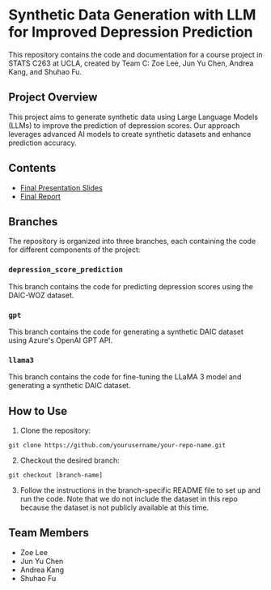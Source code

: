 # Synthetic Data Generation with LLM for Improved Depression Prediction

This repository contains the code and documentation for a course project in STATS C263 at UCLA, created by Team C: Zoe Lee, Jun Yu Chen, Andrea Kang, and Shuhao Fu.

## Project Overview
This project aims to generate synthetic data using Large Language Models (LLMs) to improve the prediction of depression scores. Our approach leverages advanced AI models to create synthetic datasets and enhance prediction accuracy.

## Contents

- [Final Presentation Slides](https://docs.google.com/presentation/d/1AuKcmJ6BOHA2_Y7Qfd1YHpVUiIo3O1aczWanN6UMaK8/edit?usp=sharing)
- [Final Report](#)

## Branches

The repository is organized into three branches, each containing the code for different components of the project:

### `depression_score_prediction`
This branch contains the code for predicting depression scores using the DAIC-WOZ dataset.

### `gpt`
This branch contains the code for generating a synthetic DAIC dataset using Azure's OpenAI GPT API.

### `llama3`
This branch contains the code for fine-tuning the LLaMA 3 model and generating a synthetic DAIC dataset.

## How to Use

1. Clone the repository:
```
git clone https://github.com/yourusername/your-repo-name.git

```
2. Checkout the desired branch:
```
git checkout [branch-name]
```

3. Follow the instructions in the branch-specific README file to set up and run the code. Note that we do not include the dataset in this repo because the dataset is not publicly available at this time.

## Team Members
- Zoe Lee
- Jun Yu Chen
- Andrea Kang
- Shuhao Fu
